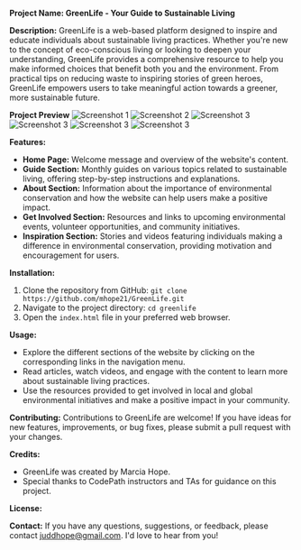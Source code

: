 **Project Name: GreenLife - Your Guide to Sustainable Living**

**Description:**
GreenLife is a web-based platform designed to inspire and educate individuals about sustainable living practices. Whether you're new to the concept of eco-conscious living or looking to deepen your understanding, GreenLife provides a comprehensive resource to help you make informed choices that benefit both you and the environment. From practical tips on reducing waste to inspiring stories of green heroes, GreenLife empowers users to take meaningful action towards a greener, more sustainable future.

**Project Preview**
![Screenshot 1]()
![Screenshot 2](https://example.com/path/to/screenshot2.png)
![Screenshot 3]()
![Screenshot 3]()
![Screenshot 3]()
![Screenshot 3]()

**Features:**
- **Home Page:** Welcome message and overview of the website's content.
- **Guide Section:** Monthly guides on various topics related to sustainable living, offering step-by-step instructions and explanations.
- **About Section:** Information about the importance of environmental conservation and how the website can help users make a positive impact.
- **Get Involved Section:** Resources and links to upcoming environmental events, volunteer opportunities, and community initiatives.
- **Inspiration Section:** Stories and videos featuring individuals making a difference in environmental conservation, providing motivation and encouragement for users.

**Installation:**
1. Clone the repository from GitHub: `git clone https://github.com/mhope21/GreenLife.git`
2. Navigate to the project directory: `cd greenlife`
3. Open the `index.html` file in your preferred web browser.

**Usage:**
- Explore the different sections of the website by clicking on the corresponding links in the navigation menu.
- Read articles, watch videos, and engage with the content to learn more about sustainable living practices.
- Use the resources provided to get involved in local and global environmental initiatives and make a positive impact in your community.

**Contributing:**
Contributions to GreenLife are welcome! If you have ideas for new features, improvements, or bug fixes, please submit a pull request with your changes.

**Credits:**
- GreenLife was created by Marcia Hope.
- Special thanks to CodePath instructors and TAs for guidance on this project.

**License:**


**Contact:**
If you have any questions, suggestions, or feedback, please contact juddhope@gmail.com. I'd love to hear from you!
